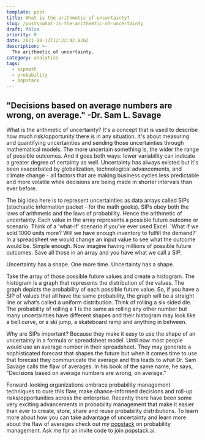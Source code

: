 ```yaml
---
template: post
title: What is the arithmetic of uncertainty?
slug: /posts/what-is-the-arithmetic-of-uncertainty
draft: false
priority: 0
date: 2021-08-12T12:22:42.826Z
description: >-
  The arithmetic of uncertainty.
category: analytics
tags:
  - sipmath
  - probability
  - popstack
---
```


"Decisions based on average numbers are wrong, on average." -Dr. Sam L. Savage
---

What is the arithmetic of uncertainty? It's a concept that is used to describe how much risk/opportunity there is in any situation. It's about measuring and quantifying uncertainties and sending those uncertainties through mathematical models. The more uncertain something is, the wider the range of possible outcomes. And it goes both ways: lower variability can indicate a greater degree of certainty as well. Uncertainty has always existed but it's been exacerbated by globalization, technological advancements, and climate change - all factors that are making business cycles less predictable and more volatile while decisions are being made in shorter intervals than ever before.

The big idea here is to represent uncertainties as data arrays called SIPs (stochastic information packet - for the math geeks). SIPs obey both the laws of arithmetic and the laws of probability. Hence the arithmetic of uncertainty. Each value in the array represents a possible future outcome or scenario. Think of a 'what-if' scenario if you've ever used Excel. 'What if we sold 1000 units more? Will we have enough inventory to fulfill the demand?’ In a spreadsheet we would change an input value to see what the outcome would be. Simple enough. Now imagine having millions of possible future outcomes. Save all those in an array and you have what we call a SIP.

Uncertainty has a shape. One more time. Uncertainty has a shape.

Take the array of those possible future values and create a histogram. The histogram is a graph that represents the distribution of the values. The graph depicts the probability of each possible future value. So, if you have a SIP of values that all have the same probability, the graph will be a straight line or what’s called a uniform distribution. Think of rolling a six sided die. The probability of rolling a 1 is the same as rolling any other number but many uncertainties have different shapes and their histogram may look like a bell curve, or a ski jump, a skateboard ramp and anything in between.

Why are SIPs important? Because they make it easy to use the shape of an uncertainty in a formula or spreadsheet model. Until now most people would use an average number in their spreadsheet. They may generate a sophisticated forecast that shapes the future but when it comes time to use that forecast they communicate the average and this leads to what Dr. Sam Savage calls the flaw of averages. In his book of the same name, he says, "Decisions based on average numbers are wrong, on average."
 
Forward-looking organizations embrace probability management techniques to cure this flaw, make chance-informed decisions and roll-up risks/opportunities across the enterprise. Recently there have been some very exciting advancements in probability management that make it easier than ever to create, store, share and reuse probability distributions. To learn more about how you can take advantage of uncertainty and learn more about the flaw of averages check out my [popstack](https://app.popstack.ai/Kevin/Kevin's%20Compendium%20-%20Probability%20Management/5cc1ec42af1274057ac0d4ae) on probability management. Ask me for an invite code to join popstack.ai.